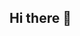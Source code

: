 ## Hi there 👋

<!--
**SimonCreater/SimonCreater** is a ✨ _special_ ✨ repository because its `README.md` (this file) appears on your GitHub profile.


Here are some ideas to get you started:
<img src="https://img.shields.io/badge/springboot-20232a.svg?style=for-the-badge&logo=springboot&logoColor=61DAFB" />
- 🔭 I’m currently working on ...
- 🌱 I’m currently learning ...
- 👯 I’m looking to collaborate on ...
- 🤔 I’m looking for help with ...
- 💬 Ask me about ...
- 📫 How to reach me: ...
- 😄 Pronouns: ...
- ⚡ Fun fact: ...
-->

